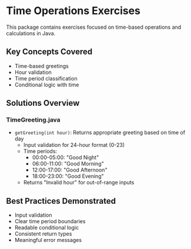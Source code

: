 # Time Operations Exercises

This package contains exercises focused on time-based operations and calculations in Java.

## Key Concepts Covered
- Time-based greetings
- Hour validation
- Time period classification
- Conditional logic with time

## Solutions Overview

### TimeGreeting.java
- `getGreeting(int hour)`: Returns appropriate greeting based on time of day
  - Input validation for 24-hour format (0-23)
  - Time periods:
    - 00:00-05:00: "Good Night"
    - 06:00-11:00: "Good Morning"
    - 12:00-17:00: "Good Afternoon"
    - 18:00-23:00: "Good Evening"
  - Returns "Invalid hour" for out-of-range inputs

## Best Practices Demonstrated
- Input validation
- Clear time period boundaries
- Readable conditional logic
- Consistent return types
- Meaningful error messages
